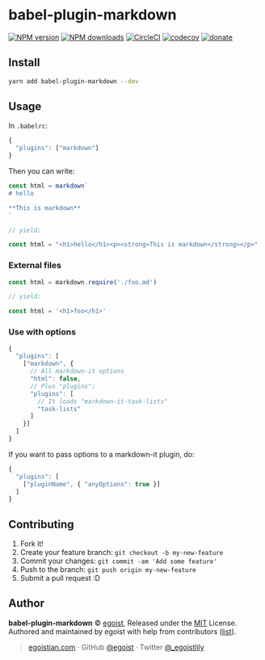 # babel-plugin-markdown

[![NPM version](https://img.shields.io/npm/v/babel-plugin-markdown.svg?style=flat)](https://npmjs.com/package/babel-plugin-markdown) [![NPM downloads](https://img.shields.io/npm/dm/babel-plugin-markdown.svg?style=flat)](https://npmjs.com/package/babel-plugin-markdown) [![CircleCI](https://circleci.com/gh/egoist/babel-plugin-markdown/tree/master.svg?style=shield)](https://circleci.com/gh/egoist/babel-plugin-markdown/tree/master)  [![codecov](https://codecov.io/gh/egoist/babel-plugin-markdown/branch/master/graph/badge.svg)](https://codecov.io/gh/egoist/babel-plugin-markdown)
 [![donate](https://img.shields.io/badge/$-donate-ff69b4.svg?maxAge=2592000&style=flat)](https://github.com/egoist/donate)

## Install

```bash
yarn add babel-plugin-markdown --dev
```

## Usage

In `.babelrc`:

```js
{
  "plugins": ["markdown"]
}
```

Then you can write:

```js
const html = markdown`
# hello

**This is markdown**
`

// yield:

const html = "<h1>hello</h1><p><strong>This is markdown</strong></p>"
```

### External files

```js
const html = markdown.require('./foo.md')

// yield:

const html = '<h1>foo</h1>'
```

### Use with options

```js
{
  "plugins": [
    ["markdown", {
      // All markdown-it options
      "html": false,
      // Plus "plugins":
      "plugins": [
        // It loads "markdown-it-task-lists"
        "task-lists"
      ]
    }]
  ]
}
```

If you want to pass options to a markdown-it plugin, do:

```js
{
  "plugins": [
    ["pluginName", { "anyOptions": true }]
  ]
}
```

## Contributing

1. Fork it!
2. Create your feature branch: `git checkout -b my-new-feature`
3. Commit your changes: `git commit -am 'Add some feature'`
4. Push to the branch: `git push origin my-new-feature`
5. Submit a pull request :D


## Author

**babel-plugin-markdown** © [egoist](https://github.com/egoist), Released under the [MIT](./LICENSE) License.<br>
Authored and maintained by egoist with help from contributors ([list](https://github.com/egoist/babel-plugin-markdown/contributors)).

> [egoistian.com](https://egoistian.com) · GitHub [@egoist](https://github.com/egoist) · Twitter [@_egoistlily](https://twitter.com/_egoistlily)
